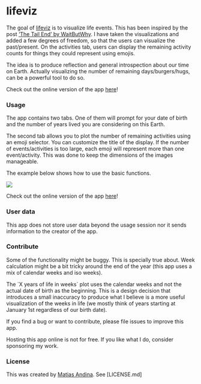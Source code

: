 
<!-- README.md is generated from README.Rmd. Please edit that file -->

# lifeviz

<!-- badges: start -->

<!-- badges: end -->

The goal of [lifeviz](matias-andina.shinyapps.io/lifeviz) is to
visualize life events. This has been inspired by the post [‘The Tail
End’ by WaitButWhy](https://waitbutwhy.com/2015/12/the-tail-end.html).
I have taken the visualizations and added a few degrees of freedom, so
that the users can visualize the past/present. On the activities tab,
users can display the remaining activity counts for things they could
represent using emojis.

The idea is to produce reflection and general introspection about our
time on Earth. Actually visualizing the number of remaining
days/burgers/hugs, can be a powerful tool to do so.

Check out the online version of the app
[here](matias-andina.shinyapps.io/lifeviz)\!

### Usage

The app contains two tabs. One of them will prompt for your date of
birth and the number of years lived you are considering on this Earth.

The second tab allows you to plot the number of remaining activities
using an emoji selector. You can customize the title of the display. If
the number of events/activities is too large, each emoji will represent
more than one event/activity. This was done to keep the dimensions of
the images manageable.

The example below shows how to use the basic functions.

![](example.gif)

Check out the online version of the app
[here](matias-andina.shinyapps.io/lifeviz)\!

### User data

This app does not store user data beyond the usage session nor it sends
information to the creator of the app.

### Contribute

Some of the functionality might be buggy. This is specially true about.
Week calculation might be a bit tricky around the end of the year (this
app uses a mix of calendar weeks and iso weeks).

The \`X years of life in weeks\` plot uses the calendar weeks and not
the actual date of birth as the beginning. This is a design decision
that introduces a small inaccuracy to produce what I believe is a more
useful visualization of the weeks in life (we mostly think of years
starting at January 1st regardless of our birth date).

If you find a bug or want to contribute, please file issues to improve
this app.

Hosting this app online is not for free. If you like what I do, consider
sponsoring my work.

### License

This was created by [Matias Andina](https://twitter.com/NeuroMLA). See
\[LICENSE.md\]

